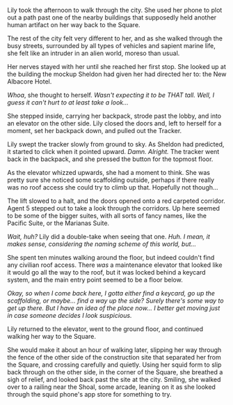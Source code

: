 Lily took the afternoon to walk through the city. She used her phone to plot out a path past one of the nearby buildings that supposedly held another human artifact on her way back to the Square.

The rest of the city felt very different to her, and as she walked through the busy streets, surrounded by all types of vehicles and sapient marine life, she felt like an intruder in an alien world, moreso than usual. 

Her nerves stayed with her until she reached her first stop. She looked up at the building the mockup Sheldon had given her had directed her to: the New Albacore Hotel. 

*Whoa*, she thought to herself. *Wasn't expecting it to be THAT tall. Well, I guess it can't hurt to at least take a look...*

She stepped inside, carrying her backpack, strode past the lobby, and into an elevator on the other side. Lily closed the doors and, left to herself for a moment, set her backpack down, and pulled out the Tracker. 

Lily swept the tracker slowly from ground to sky. As Sheldon had predicted, it started to click when it pointed upward. *Damn. Alright.* The tracker went back in the backpack, and she pressed the button for the topmost floor.

As the elevator whizzed upwards, she had a moment to think. She was pretty sure she noticed some scaffolding outside, perhaps if there really was no roof access she could try to climb up that. Hopefully not though... 

The lift slowed to a halt, and the doors opened onto a red carpeted corridor. Agent 5 stepped out to take a look through the corridors. Up here seemed to be some of the bigger suites, with all sorts of fancy names, like the Pacific Suite, or the Marianas Suite.

*Wait, huh?* Lily did a double-take when seeing that one. *Huh. I mean, it makes sense, considering the naming scheme of this world, but...* 

She spent ten minutes walking around the floor, but indeed couldn't find any civilian roof access. There *was* a maintenance elevator that looked like it would go all the way to the roof, but it was locked behind a keycard system, and the main entry point seemed to be a floor below.

*Okay, so when I come back here, I gotta either find a keycard, go up the scaffolding, or maybe... find a way up the side? Surely there's some way to get up there. But I have an idea of the place now... I better get moving just in case someone decides I look suspicious.*

Lily returned to the elevator, went to the ground floor, and continued walking her way to the Square. 

She would make it about an hour of walking later, slipping her way through the fence of the other side of the construction site that separated her from the Square, and crossing carefully and quietly. Using her squid form to slip back through on the other side, in the corner of the Square, she breathed a sigh of relief, and looked back past the site at the city. Smiling, she walked over to a railing near the Shoal, some arcade, leaning on it as she looked through the squid phone's app store for something to try.